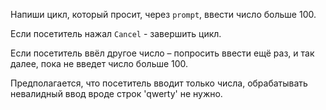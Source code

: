  Напиши цикл, который просит, через `prompt`, ввести число больше 100. 
  
  Если посетитель нажал `Cancel` - завершить цикл.
  
  Если посетитель ввёл другое число – попросить ввести ещё раз, 
  и так далее, пока не введет число больше 100.
  
  Предполагается, что посетитель вводит только числа, 
  обрабатывать невалидный ввод вроде строк 'qwerty' не нужно.